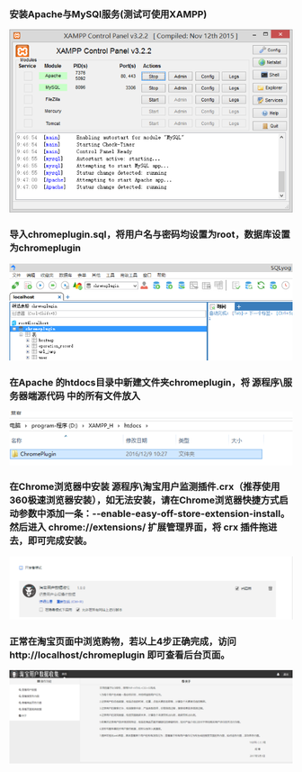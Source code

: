 ### 安装Apache与MySQl服务(测试可使用XAMPP)

![](media/ecf23858fb8651c833035ea8894b03a3.png)

### 导入chromeplugin.sql，将用户名与密码均设置为root，数据库设置为chromeplugin

![](media/1662d422f89129d82589d2cc5803eb52.png)

### 在Apache 的htdocs目录中新建文件夹chromeplugin，将 源程序\\服务器端源代码 中的所有文件放入

![](media/9d6b5e13ea3dbb429c3db06fe1153820.png)

### 在Chrome浏览器中安装 源程序\\淘宝用户监测插件.crx（推荐使用360极速浏览器安装），如无法安装，请在Chrome浏览器快捷方式启动参数中添加一条：--enable-easy-off-store-extension-install。然后进入 chrome://extensions/ 扩展管理界面，将 crx 插件拖进去，即可完成安装。

![](media/4ec121621b0d206824e3b4dc23daf95a.png)

### 正常在淘宝页面中浏览购物，若以上4步正确完成，访问http://localhost/chromeplugin 即可查看后台页面。

![](media/bac73e2a0d9d7e6c8ebf52616e03f2f1.png)
